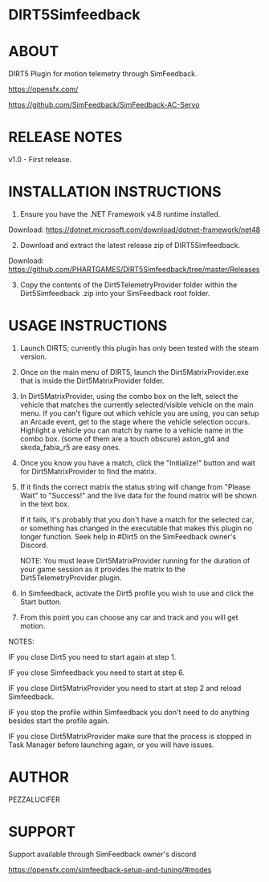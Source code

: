 # DIRT5Simfeedback


ABOUT
=====
DIRT5 Plugin for motion telemetry through SimFeedback.

https://opensfx.com/

https://github.com/SimFeedback/SimFeedback-AC-Servo


RELEASE NOTES
=============
v1.0 - First release.


INSTALLATION INSTRUCTIONS 
=========================

1. Ensure you have the .NET Framework v4.8 runtime installed.

Download: https://dotnet.microsoft.com/download/dotnet-framework/net48

2. Download and extract the latest release zip of DIRT5Simfeedback.

Download: https://github.com/PHARTGAMES/DIRT5Simfeedback/tree/master/Releases

3. Copy the contents of the Dirt5TelemetryProvider folder within the Dirt5Simfeedback .zip into your SimFeedback root folder.


USAGE INSTRUCTIONS 
==================

1. Launch DIRT5; currently this plugin has only been tested with the steam version.

2. Once on the main menu of DIRT5, launch the Dirt5MatrixProvider.exe that is inside the Dirt5MatrixProvider folder.

3. In Dirt5MatrixProvider, using the combo box on the left, select the vehicle that matches the currently selected/visible vehicle on the main menu. If you can't figure out which vehicle you are using, you
can setup an Arcade event, get to the stage where the vehicle selection occurs. Highlight a vehicle you can match by name to a vehicle name in the combo box. (some of them are a touch obscure) aston_gt4 and
skoda_fabia_r5 are easy ones.

4. Once you know you have a match, click the "Initialize!" button and wait for Dirt5MatrixProvider to find the matrix.

5. If it finds the correct matrix the status string will change from "Please Wait" to "Success!" and the live data for the found matrix will be shown in the text box.

   If it fails, it's probably that you don't have a match for the selected car, or something has changed in the executable that makes this plugin no longer function. Seek help in #Dirt5 on the SimFeedback owner's Discord.

   NOTE: You must leave Dirt5MatrixProvider running for the duration of your game session as it provides the matrix to the Dirt5TelemetryProvider plugin.

7. In Simfeedback, activate the Dirt5 profile you wish to use and click the Start button.

8. From this point you can choose any car and track and you will get motion.


NOTES:

IF you close Dirt5 you need to start again at step 1.

IF you close Simfeedback you need to start at step 6.

IF you close Dirt5MatrixProvider you need to start at step 2 and reload Simfeedback.

IF you stop the profile within Simfeedback you don't need to do anything besides start the profile again.

IF you close Dirt5MatrixProvider make sure that the process is stopped in Task Manager before launching again, or you will have issues.


AUTHOR
======

PEZZALUCIFER


SUPPORT
=======

Support available through SimFeedback owner's discord

https://opensfx.com/simfeedback-setup-and-tuning/#modes
